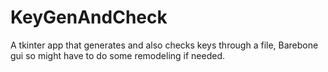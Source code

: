 # KeyGenAndCheck
A tkinter app that generates and also checks keys through a file, Barebone gui so might have to do some remodeling if needed.
